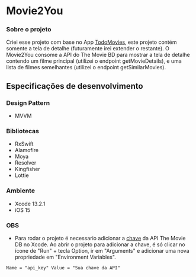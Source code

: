 # Movie2You

### Sobre o projeto

Criei esse projeto com base no App [TodoMovies](https://apps.apple.com/br/app/todomovies-4/id792499896), este projeto contém somente a tela de detalhe (futuramente irei extender o restante). 
O Movie2You consome a API do The Movie BD para mostrar a tela de detalhe contendo um filme principal (utilizei o endpoint getMovieDetails), e uma lista de filmes semelhantes (utilizei o endpoint getSimilarMovies).


## Especificações de desenvolvimento
### Design Pattern
- MVVM 

### Bibliotecas 
- RxSwift
- Alamofire
- Moya
- Resolver
- Kingfisher
- Lottie

### Ambiente 
- Xcode 13.2.1
- iOS 15

### OBS
- Para rodar o projeto é necessario adicionar a [chave](https://www.themoviedb.org/settings/api) da API The Movie DB no Xcode. 
Ao abrir o projeto para adicionar a chave, é só clicar no ícone de "Run" + tecla Option, ir em "Arguments" e adicionar uma nova propriedade em "Environment Variables".

```
Name = "api_key" Value = "Sua chave da API" 
```
